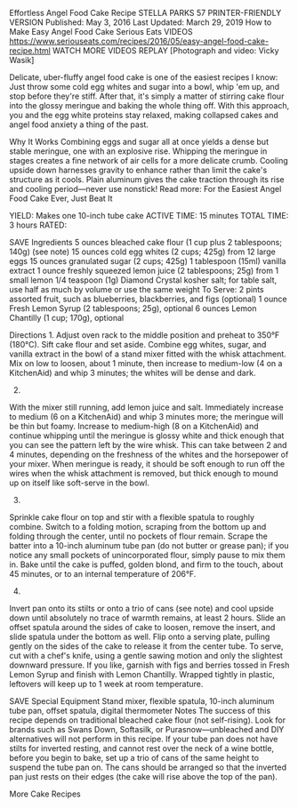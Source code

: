Effortless Angel Food Cake Recipe
STELLA PARKS
57     PRINTER-FRIENDLY VERSION
Published: May 3, 2016 Last Updated: March 29, 2019
How to Make Easy Angel Food Cake
Serious Eats
VIDEOS
   https://www.seriouseats.com/recipes/2016/05/easy-angel-food-cake-recipe.html
WATCH MORE VIDEOS
REPLAY
[Photograph and video: Vicky Wasik]

Delicate, uber-fluffy angel food cake is one of the easiest recipes I know: Just throw some cold egg whites and sugar into a bowl, whip 'em up, and stop before they're stiff. After that, it's simply a matter of stirring cake flour into the glossy meringue and baking the whole thing off. With this approach, you and the egg white proteins stay relaxed, making collapsed cakes and angel food anxiety a thing of the past.

Why It Works
Combining eggs and sugar all at once yields a dense but stable meringue, one with an explosive rise.
Whipping the meringue in stages creates a fine network of air cells for a more delicate crumb.
Cooling upside down harnesses gravity to enhance rather than limit the cake's structure as it cools.
Plain aluminum gives the cake traction through its rise and cooling period—never use nonstick!
Read more: For the Easiest Angel Food Cake Ever, Just Beat It

YIELD:
Makes one 10-inch tube cake
ACTIVE TIME:
15 minutes
TOTAL TIME:
3 hours
RATED:
    
 SAVE
Ingredients
5 ounces bleached cake flour (1 cup plus 2 tablespoons; 140g) (see note)
15 ounces cold egg whites (2 cups; 425g) from 12 large eggs
15 ounces granulated sugar (2 cups; 425g)
1 tablespoon (15ml) vanilla extract
1 ounce freshly squeezed lemon juice (2 tablespoons; 25g) from 1 small lemon
1/4 teaspoon (1g) Diamond Crystal kosher salt; for table salt, use half as much by volume or use the same weight
To Serve:
2 pints assorted fruit, such as blueberries, blackberries, and figs (optional)
1 ounce Fresh Lemon Syrup (2 tablespoons; 25g), optional
6 ounces Lemon Chantilly (1 cup; 170g), optional

Directions
1.
Adjust oven rack to the middle position and preheat to 350°F (180°C). Sift cake flour and set aside. Combine egg whites, sugar, and vanilla extract in the bowl of a stand mixer fitted with the whisk attachment. Mix on low to loosen, about 1 minute, then increase to medium-low (4 on a KitchenAid) and whip 3 minutes; the whites will be dense and dark.

2.
With the mixer still running, add lemon juice and salt. Immediately increase to medium (6 on a KitchenAid) and whip 3 minutes more; the meringue will be thin but foamy. Increase to medium-high (8 on a KitchenAid) and continue whipping until the meringue is glossy white and thick enough that you can see the pattern left by the wire whisk. This can take between 2 and 4 minutes, depending on the freshness of the whites and the horsepower of your mixer. When meringue is ready, it should be soft enough to run off the wires when the whisk attachment is removed, but thick enough to mound up on itself like soft-serve in the bowl.

3.
Sprinkle cake flour on top and stir with a flexible spatula to roughly combine. Switch to a folding motion, scraping from the bottom up and folding through the center, until no pockets of flour remain. Scrape the batter into a 10-inch aluminum tube pan (do not butter or grease pan); if you notice any small pockets of unincorporated flour, simply pause to mix them in. Bake until the cake is puffed, golden blond, and firm to the touch, about 45 minutes, or to an internal temperature of 206°F.

4.
Invert pan onto its stilts or onto a trio of cans (see note) and cool upside down until absolutely no trace of warmth remains, at least 2 hours. Slide an offset spatula around the sides of cake to loosen, remove the insert, and slide spatula under the bottom as well. Flip onto a serving plate, pulling gently on the sides of the cake to release it from the center tube. To serve, cut with a chef's knife, using a gentle sawing motion and only the slightest downward pressure. If you like, garnish with figs and berries tossed in Fresh Lemon Syrup and finish with Lemon Chantilly. Wrapped tightly in plastic, leftovers will keep up to 1 week at room temperature.

 SAVE
Special Equipment
Stand mixer, flexible spatula, 10-inch aluminum tube pan, offset spatula, digital thermometer
Notes
The success of this recipe depends on traditional bleached cake flour (not self-rising). Look for brands such as Swans Down, Softasilk, or Purasnow—unbleached and DIY alternatives will not perform in this recipe. If your tube pan does not have stilts for inverted resting, and cannot rest over the neck of a wine bottle, before you begin to bake, set up a trio of cans of the same height to suspend the tube pan on. The cans should be arranged so that the inverted pan just rests on their edges (the cake will rise above the top of the pan).

More Cake Recipes
